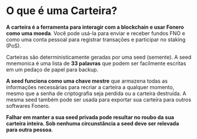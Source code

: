 # O que é uma Carteira?

**A carteira é a ferramenta para interagir com a blockchain e usar Fonero como uma moeda**. Você pode usá-la para enviar e receber fundos FNO e como uma conta pessoal para registrar transações e participar no staking (PoS).

Carteiras são deterministicamente geradas por uma seed (semente). A seed mnemonica é uma lista de **33 palavras** que podem ser facilmente escritas em um pedaço de papel para backup.

**A seed funciona como uma chave mestre** que armazena todas as informações necessárias para recriar a carteira a qualquer momento, mesmo que a senha de criptografia seja perdida ou a carteira destruída. A mesma seed também pode ser usada para exportar sua carteira para outros softwares Fonero.

**Falhar em manter a sua seed privada pode resultar no roubo da sua carteira inteira. Sob nenhuma circunstância a seed deve ser relevada para outra pessoa**.
